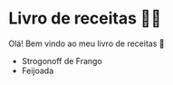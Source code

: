 # Livro de receitas :man_cook:

Olá! Bem vindo ao meu livro de receitas :wave:

- Strogonoff de Frango
- Feijoada
